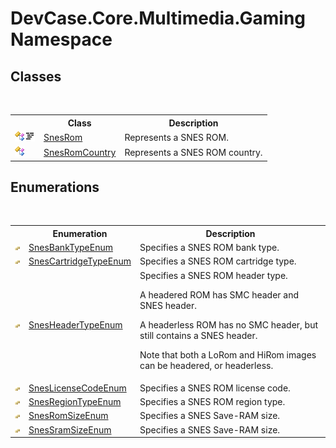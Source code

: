 # DevCase.Core.Multimedia.Gaming Namespace
 




## Classes
&nbsp;<table><tr><th></th><th>Class</th><th>Description</th></tr><tr><td>![Public class](media/pubclass.gif "Public class")![Code example](media/CodeExample.png "Code example")</td><td><a href="T_DevCase_Core_Multimedia_Gaming_SnesRom">SnesRom</a></td><td>
Represents a SNES ROM.</td></tr><tr><td>![Public class](media/pubclass.gif "Public class")</td><td><a href="T_DevCase_Core_Multimedia_Gaming_SnesRomCountry">SnesRomCountry</a></td><td>
Represents a SNES ROM country.</td></tr></table>

## Enumerations
&nbsp;<table><tr><th></th><th>Enumeration</th><th>Description</th></tr><tr><td>![Public enumeration](media/pubenumeration.gif "Public enumeration")</td><td><a href="T_DevCase_Core_Multimedia_Gaming_SnesBankTypeEnum">SnesBankTypeEnum</a></td><td>
Specifies a SNES ROM bank type.</td></tr><tr><td>![Public enumeration](media/pubenumeration.gif "Public enumeration")</td><td><a href="T_DevCase_Core_Multimedia_Gaming_SnesCartridgeTypeEnum">SnesCartridgeTypeEnum</a></td><td>
Specifies a SNES ROM cartridge type.</td></tr><tr><td>![Public enumeration](media/pubenumeration.gif "Public enumeration")</td><td><a href="T_DevCase_Core_Multimedia_Gaming_SnesHeaderTypeEnum">SnesHeaderTypeEnum</a></td><td>
Specifies a SNES ROM header type. 

 A headered ROM has SMC header and SNES header. 

 A headerless ROM has no SMC header, but still contains a SNES header. 

 Note that both a LoRom and HiRom images can be headered, or headerless.</td></tr><tr><td>![Public enumeration](media/pubenumeration.gif "Public enumeration")</td><td><a href="T_DevCase_Core_Multimedia_Gaming_SnesLicenseCodeEnum">SnesLicenseCodeEnum</a></td><td>
Specifies a SNES ROM license code.</td></tr><tr><td>![Public enumeration](media/pubenumeration.gif "Public enumeration")</td><td><a href="T_DevCase_Core_Multimedia_Gaming_SnesRegionTypeEnum">SnesRegionTypeEnum</a></td><td>
Specifies a SNES ROM region type.</td></tr><tr><td>![Public enumeration](media/pubenumeration.gif "Public enumeration")</td><td><a href="T_DevCase_Core_Multimedia_Gaming_SnesRomSizeEnum">SnesRomSizeEnum</a></td><td>
Specifies a SNES Save-RAM size.</td></tr><tr><td>![Public enumeration](media/pubenumeration.gif "Public enumeration")</td><td><a href="T_DevCase_Core_Multimedia_Gaming_SnesSramSizeEnum">SnesSramSizeEnum</a></td><td>
Specifies a SNES Save-RAM size.</td></tr></table>&nbsp;
